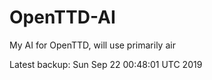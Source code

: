# OpenTTD-AI
My AI for OpenTTD, will use primarily air

Latest backup: Sun Sep 22 00:48:01 UTC 2019
